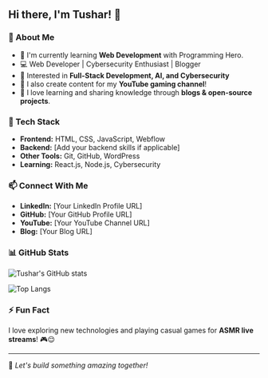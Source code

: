 ## Hi there, I'm Tushar! 👋  

### 🚀 About Me
- 🌱 I'm currently learning **Web Development** with Programming Hero.  
- 💻 Web Developer | Cybersecurity Enthusiast | Blogger  
- 🎯 Interested in **Full-Stack Development, AI, and Cybersecurity**  
- 🎥 I also create content for my **YouTube gaming channel**!  
- 📖 I love learning and sharing knowledge through **blogs & open-source projects**.

### 🔧 Tech Stack
- **Frontend:** HTML, CSS, JavaScript, Webflow  
- **Backend:** [Add your backend skills if applicable]  
- **Other Tools:** Git, GitHub, WordPress  
- **Learning:** React.js, Node.js, Cybersecurity  

### 📫 Connect With Me
- **LinkedIn:** [Your LinkedIn Profile URL]  
- **GitHub:** [Your GitHub Profile URL]  
- **YouTube:** [Your YouTube Channel URL]  
- **Blog:** [Your Blog URL]  

### 📊 GitHub Stats
![Tushar's GitHub stats](https://github-readme-stats.vercel.app/api?username=your-github-username&show_icons=true&theme=radical)  

![Top Langs](https://github-readme-stats.vercel.app/api/top-langs/?username=your-github-username&layout=compact&theme=radical)

### ⚡ Fun Fact
I love exploring new technologies and playing casual games for **ASMR live streams**! 🎮😌

---
🚀 *Let's build something amazing together!*
